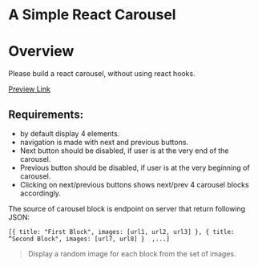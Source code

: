 # A Simple React Carousel


# Overview

Please build a react carousel, without using react hooks.


[Preview Link](https://www.loom.com/share/d0bc537eb8b146b8ba0d3cfcfb70d891)

## Requirements:
* by default display 4 elements. 
* navigation is made with next and previous buttons. 
* Next button should be disabled, if user is at the very end of the carousel. 
* Previous button should be disabled, if user is at the very beginning of carousel. 
* Clicking on next/previous buttons shows next/prev 4 carousel blocks accordingly. 

The source of carousel block is endpoint on server that return following JSON:

`
  [{
    title: "First Block",
    images: [url1, url2, url3]
  },
{
    title: “Second Block",
    images: [url7, url8]
  } 
  ,...]
`

> Display a random image for each block from the set of images.
